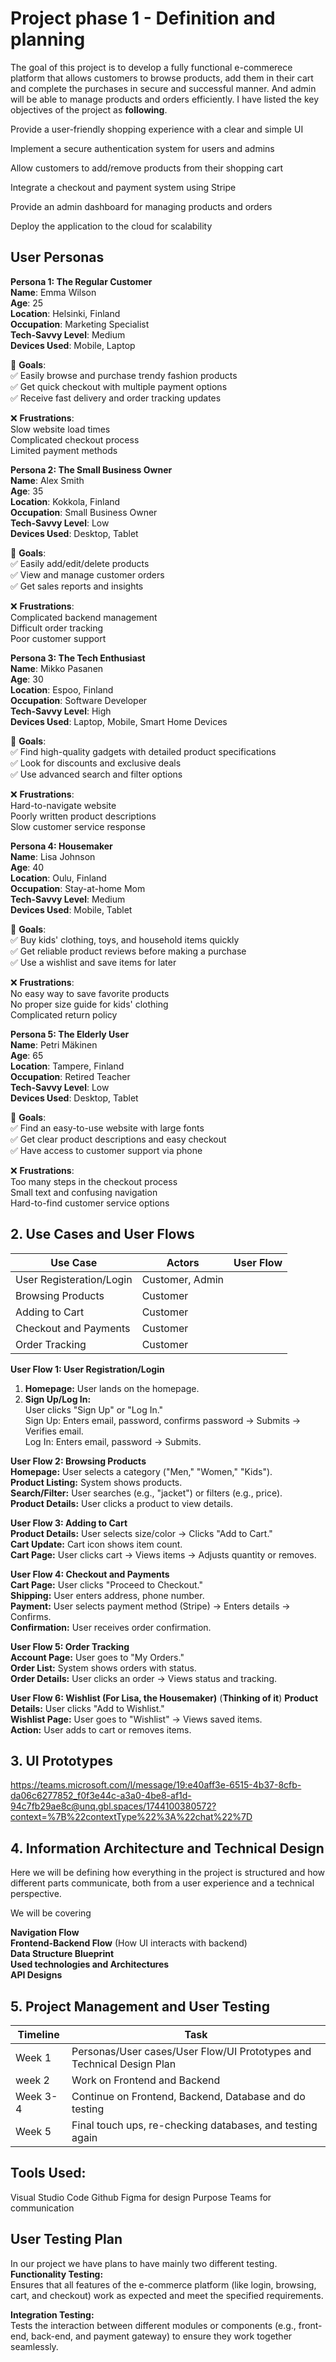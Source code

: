 # Project phase 1 - Definition and planning

The goal of this project is to develop a fully functional e-commerece platform that allows customers to browse products, add them in their cart and complete the purchases in secure and successful manner. And admin will be able to manage products and orders efficiently.
I have listed the key objectives of the project as **following**.

Provide a user-friendly shopping experience with a clear and simple UI

Implement a secure authentication system for users and admins

Allow customers to add/remove products from their shopping cart

Integrate a checkout and payment system using Stripe

Provide an admin dashboard for managing products and orders

Deploy the application to the cloud for scalability



## User Personas

**Persona 1: The Regular Customer**  
**Name**: Emma Wilson  
**Age**: 25  
**Location**: Helsinki, Finland  
**Occupation**: Marketing Specialist  
**Tech-Savvy Level**: Medium  
**Devices Used**: Mobile, Laptop  

🎯 **Goals**:  
✅ Easily browse and purchase trendy fashion products  
✅ Get quick checkout with multiple payment options  
✅ Receive fast delivery and order tracking updates  

❌ **Frustrations**:  
Slow website load times  
Complicated checkout process  
Limited payment methods  


**Persona 2: The Small Business Owner**  
**Name**: Alex Smith  
**Age**: 35  
**Location**: Kokkola, Finland  
**Occupation**: Small Business Owner    
**Tech-Savvy Level**: Low  
**Devices Used**: Desktop, Tablet  

🎯 **Goals**:  
✅ Easily add/edit/delete products  
✅ View and manage customer orders  
✅ Get sales reports and insights  

❌ **Frustrations**:  
Complicated backend management  
Difficult order tracking  
Poor customer support  


**Persona 3: The Tech Enthusiast**  
**Name**: Mikko Pasanen  
**Age**: 30  
**Location**: Espoo, Finland  
**Occupation**: Software Developer  
**Tech-Savvy Level**: High  
**Devices Used**: Laptop, Mobile, Smart Home Devices  

🎯 **Goals**:  
✅ Find high-quality gadgets with detailed product specifications  
✅ Look for discounts and exclusive deals  
✅ Use advanced search and filter options  

❌ **Frustrations**:  
Hard-to-navigate website  
Poorly written product descriptions  
Slow customer service response  


**Persona 4: Housemaker**  
**Name**: Lisa Johnson  
**Age**: 40  
**Location**: Oulu, Finland  
**Occupation**: Stay-at-home Mom  
**Tech-Savvy Level**: Medium  
**Devices Used**: Mobile, Tablet  

🎯 **Goals**:  
✅ Buy kids' clothing, toys, and household items quickly  
✅ Get reliable product reviews before making a purchase  
✅ Use a wishlist and save items for later  

❌ **Frustrations**:  
No easy way to save favorite products  
No proper size guide for kids' clothing  
Complicated return policy  


**Persona 5: The Elderly User**  
**Name**: Petri Mäkinen  
**Age**: 65  
**Location**: Tampere, Finland  
**Occupation**: Retired Teacher  
**Tech-Savvy Level**: Low  
**Devices Used**: Desktop, Tablet  

🎯 **Goals**:  
✅ Find an easy-to-use website with large fonts  
✅ Get clear product descriptions and easy checkout  
✅ Have access to customer support via phone  

❌ **Frustrations**:  
Too many steps in the checkout process  
Small text and confusing navigation  
Hard-to-find customer service options  



## 2. Use Cases and User Flows

| Use Case | 	Actors| 	User Flow |
|----------|----------|----------|
| User Registeration/Login | Customer, Admin |
| Browsing Products | Customer |
| Adding to Cart | Customer | 
| Checkout and Payments | Customer | 
| Order Tracking | Customer | 

**User Flow 1: User Registration/Login**  
1. **Homepage:** User lands on the homepage.
2. **Sign Up/Log In:**  
User clicks "Sign Up" or "Log In."  
Sign Up: Enters email, password, confirms password → Submits → Verifies email.  
Log In: Enters email, password → Submits.  


**User Flow 2: Browsing Products**  
**Homepage:** User selects a category ("Men," "Women," "Kids").  
**Product Listing:** System shows products.  
**Search/Filter:** User searches (e.g., "jacket") or filters (e.g., price).  
**Product Details:** User clicks a product to view details.  
  
**User Flow 3: Adding to Cart**  
**Product Details:** User selects size/color → Clicks "Add to Cart."  
**Cart Update:** Cart icon shows item count.  
**Cart Page:** User clicks cart → Views items → Adjusts quantity or removes.  
  

**User Flow 4: Checkout and Payments**  
**Cart Page:** User clicks "Proceed to Checkout."  
**Shipping:** User enters address, phone number.  
**Payment:** User selects payment method (Stripe) → Enters details → Confirms.  
**Confirmation:** User receives order confirmation.  
  
**User Flow 5: Order Tracking**  
**Account Page:** User goes to "My Orders."  
**Order List:** System shows orders with status.  
**Order Details:** User clicks an order → Views status and tracking.  
  
**User Flow 6: Wishlist (For Lisa, the Housemaker)** (**Thinking of it**)
**Product Details:** User clicks "Add to Wishlist."  
**Wishlist Page:** User goes to "Wishlist" → Views saved items.  
**Action:** User adds to cart or removes items.  

## 3. UI Prototypes

https://teams.microsoft.com/l/message/19:e40aff3e-6515-4b37-8cfb-da06c6277852_f0f3e44c-a3a0-4be8-af1d-94c7fb29ae8c@unq.gbl.spaces/1744100380572?context=%7B%22contextType%22%3A%22chat%22%7D

## 4. Information Architecture and Technical Design

Here we will be defining how everything in the project is structured and how different parts communicate, both from a user experience and a technical perspective.  
  
We will be covering  
  
**Navigation Flow**  
**Frontend-Backend Flow** (How UI interacts with backend)  
**Data Structure Blueprint**  
**Used technologies and Architectures**  
**API Designs**  





## 5. Project Management and User Testing

| Timeline | 	Task|
|----------|----------|
| Week 1 | Personas/User cases/User Flow/UI Prototypes and Technical Design Plan |
| week 2 | Work on Frontend and Backend |
| Week 3-4 | Continue on Frontend, Backend, Database and do testing |
| Week 5 | Final touch ups, re-checking databases, and testing again |

## Tools Used:
Visual Studio Code
Github
Figma for design Purpose
Teams for communication

## User Testing Plan
In our project we have plans to have mainly two different testing.  
**Functionality Testing:**  
Ensures that all features of the e-commerce platform (like login, browsing, cart, and checkout) work as expected and meet the specified requirements.

**Integration Testing:**  
Tests the interaction between different modules or components (e.g., front-end, back-end, and payment gateway) to ensure they work together seamlessly.










